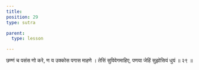 ```yaml
---
title: 
position: 29
type: sutra

parent:
  type: lesson

---
```


छण्णं च पसंस णो करे, ण य उक्कोस पगास माहणे । 
तेसिं सुविवेगमाहिए, पणया जेहिं सुझोसियं धुयं ॥ २९ ॥